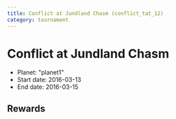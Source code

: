 ```yaml
---
title: Conflict at Jundland Chasm (conflict_tat_12)
category: tournament
---
```

# Conflict at Jundland Chasm

  * Planet: "planet1"
  * Start date: 2016-03-13
  * End date: 2016-03-15

## Rewards

